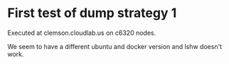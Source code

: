 # First test of dump strategy 1

Executed at clemson.cloudlab.us
on c6320 nodes.

We seem to have a different ubuntu and docker version and lshw doesn't work.
